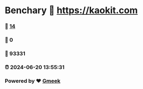 # Benchary :link: https://kaokit.com 
### :page_facing_up: [14](https://kaokit.com/tag.html) 
### :speech_balloon: 0 
### :hibiscus: 93331 
### :alarm_clock: 2024-06-20 13:55:31 
### Powered by :heart: [Gmeek](https://github.com/Meekdai/Gmeek)
